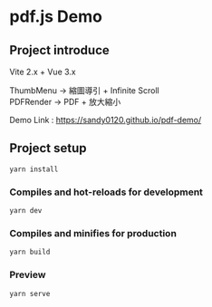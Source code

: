 # pdf.js Demo 

## Project introduce
Vite 2.x + Vue 3.x  
  
ThumbMenu -> 縮圖導引 + Infinite Scroll  
PDFRender -> PDF + 放大縮小  
  
Demo Link : https://sandy0120.github.io/pdf-demo/  

## Project setup
```
yarn install
```

### Compiles and hot-reloads for development
```
yarn dev
```

### Compiles and minifies for production
```
yarn build
```

### Preview
```
yarn serve 
```
